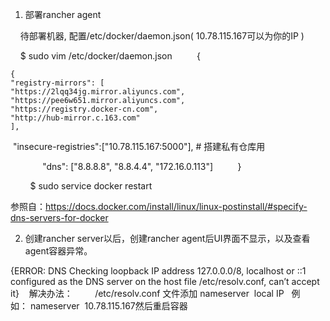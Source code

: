1. 部署rancher agent

    待部署机器, 配置/etc/docker/daemon.json( 10.78.115.167可以为你的IP )

    $ sudo vim /etc/docker/daemon.json
         {

```
{
"registry-mirrors": [
"https://2lqq34jg.mirror.aliyuncs.com",
"https://pee6w651.mirror.aliyuncs.com",
"https://registry.docker-cn.com",
"http://hub-mirror.c.163.com"
],
```

​                "insecure-registries":["10.78.115.167:5000"],  # 搭建私有仓库用

            	"dns": ["8.8.8.8", "8.8.4.4", "172.16.0.113"]
         }

        $ sudo service docker restart

参照自：https://docs.docker.com/install/linux/linux-postinstall/#specify-dns-servers-for-docker



2. 创建rancher server以后，创建rancher agent后UI界面不显示，以及查看agent容器异常。

{ERROR: DNS Checking loopback IP address 127.0.0.0/8, localhost or ::1 configured as the DNS server on the host file /etc/resolv.conf, can’t accept it}
   解决办法：
        /etc/resolv.conf 文件添加 nameserver  local IP   例如： nameserver  10.78.115.167然后重启容器
